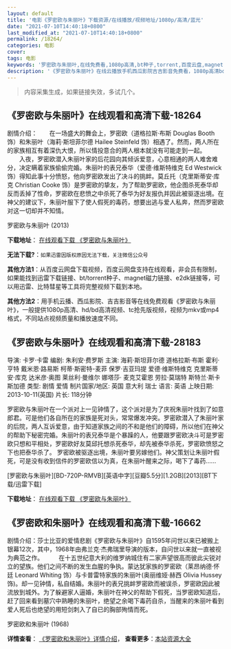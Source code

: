 ```yaml
---
layout: default
title: '电影《罗密欧与朱丽叶》下载资源/在线播放/视频地址/1080p/高清/蓝光'
date: "2021-07-10T14:40:18+0800"
last_modified_at: "2021-07-10T14:40:18+0800"
permalink: /18264/
categories: 电影
cover:
tags: 电影
keywords: '罗密欧与朱丽叶,在线免费看,1080p高清,bt种子,torrent,百度云盘,magnet,磁力链,迅雷下载资源'
description: '《罗密欧与朱丽叶》在线云播放手机西瓜影院吉吉影音免费看，1080p高清bd/hd未删减完整版和tc抢先枪版，mkv/mp4格式，附带bt/torrent种子、magnet/磁力链、百度云盘、网盘资源迅雷下载链接'
---
```


>内容采集生成，如果链接失效，多试几个。


## 《罗密欧与朱丽叶》在线观看和高清下载-18264

剧情介绍：　　在一场盛大的舞会上，罗密欧（道格拉斯·布斯 Douglas Booth 饰）和朱丽叶（海莉·斯坦菲尔德 Hailee Steinfeld 饰）相遇了。然而，两人所在的家族相互有着深仇大恨，所以情投意合的两人根本就没有可能走到一起。  　　入夜，罗密欧潜入朱丽叶家的后花园向其倾诉爱意，心意相通的两人难舍难分，决定瞒着家族偷偷完婚。朱丽叶的表兄泰华（爱德·维斯特维克 Ed Westwick 饰）得知此事十分愤怒，他向罗密欧发出了决斗的挑衅。莫丘托（克里斯蒂安·库克 Christian Cooke 饰）是罗密欧的挚友，为了帮助罗密欧，他企图杀死泰华却反而丢掉了性命，罗密欧在悲愤之中杀死了泰华为好友报仇并因此被驱逐出境。在神父的建议下，朱丽叶服下了使人假死的毒药，想要出逃与爱人私奔，然而罗密欧对这一切却并不知情。


罗密欧与朱丽叶 (2013)

**下载地址**： [在线观看下载 《罗密欧与朱丽叶》](https://www.btbtdy.me/btdy/dy3075.html) 


**无法下载?**：`如果迅雷因版权原因无法下载，关注微信公众号 `

**其他方法1**：从百度云网盘下载视频，百度云网盘支持在线观看，非会员有限制，如果能找到迅雷下载链接、bt/torrent种子、magnet磁力链接、e2dk链接等，可以用迅雷、比特彗星等工具将完整视频下载到本地。

**其他方法2**：用手机云播、西瓜影院、吉吉影音等在线免费观看《罗密欧与朱丽叶》，一般提供1080p高清、hd/bd高清视频、tc抢先版视频，视频为mkv或mp4格式，不同站点视频质量和播放速度不同。


## 《罗密欧与朱丽叶》在线观看和高清下载-28183

导演: 卡罗·卡雷 编剧: 朱利安·费罗斯 主演: 海莉·斯坦菲尔德 道格拉斯·布斯 霍利·亨特 戴米恩·路易斯 柯蒂·斯密特-麦菲 保罗·吉亚玛提 爱德·维斯特维克 克里斯蒂安·库克 达米彦·奥图 莱丝利·曼维尔 娜塔莎· 麦克艾霍恩 劳拉·莫瑞特 斯特兰·斯卡斯加德 类型: 剧情 爱情 制片国家/地区: 英国 意大利 瑞士 语言: 英语 上映日期: 2013-10-11(英国) 片长: 118分钟

罗密欧与朱丽叶在一个派对上一见钟情了，这个派对是为了庆祝朱丽叶找到了如意郎君。可是他们各自所在的家族是死对头，常常爆发冲突。罗密欧潜入了朱丽叶家的后院，两人互诉爱意，由于知道家族之间的不和是他们的障碍，所以他们在神父的帮助下秘密完婚。朱丽叶的表兄泰华是个暴躁的人，他要跟罗密欧决斗可是罗密欧只想和平相处，罗密欧好友莫邱托想杀死泰华，却先被泰华杀死，罗密欧愤怒之下也把泰华杀了。 罗密欧被驱逐出境，朱丽叶要另嫁他们。神父策划让朱丽叶假死，可是没有收到信件的罗密欧信以为真，在朱丽叶醒来之际，喝下了毒药……


[罗密欧与朱丽叶][BD-720P-RMVB][英语中字][豆瓣5.5分][1.2GB][2013][BT下载/迅雷下载]

**下载地址**： [在线观看下载 《罗密欧与朱丽叶》](https://www.btdx8.com/torrent/romeo_and_juliet_2013.html) 


## 《罗密欧和朱丽叶》在线观看和高清下载-16662

剧情介绍：莎士比亚的爱情悲剧《罗密欧与朱丽叶》自1595年问世以来已被搬上银幕12次，其中，1968年由弗兰克·杰弗瑞里导演的版本，自问世以来就一直被视为典范之作。  　　在十五世纪意大利的维罗纳城住有二家声望很高而彼此尖锐对立的望族。他们之间不断的发生血腥的争执。蒙达犹家族的罗密欧（莱昂纳德·怀廷 Leonard Whiting 饰）与卡普雷特家族的朱丽叶(奥丽维娅·赫西 Olivia Hussey 饰)。却一见钟情，私自结婚。朱丽叶的表兄挑衅罗密欧而被误杀，罗密欧因此被流放到城外。为了躲避家人逼婚，朱丽叶在神父的帮助下假死，当罗密欧知道后，赶了回来看到墓穴中熟睡的朱丽叶，绝望之余喝下毒药自杀，当醒来的朱丽叶看到爱人死后也绝望的用短剑刺入了自已的胸部殉情而死。


罗密欧和朱丽叶 (1968)

**详情查看**： [《罗密欧和朱丽叶》详情介绍](/movie/16662/)， **查看更多**：[本站资源大全](/movie/t/all/)

